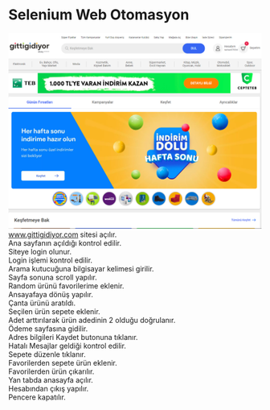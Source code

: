 # Selenium Web Otomasyon
![banner resmi](https://github.com/Recephanay/gitgidiyor/blob/main/gitti2.png)
www.gittigidiyor.com sitesi açılır.<br>
Ana sayfanın açıldığı kontrol edilir.<br>
Siteye login olunur.<br>
Login işlemi kontrol edilir.<br>
Arama kutucuğuna bilgisayar kelimesi girilir.<br>
Sayfa sonuna scroll yapılır.<br>
Random ürünü favorilerime eklenir.<br>
Ansayafaya dönüş yapılır.<br>
Çanta ürünü aratıldı.<br>
Seçilen ürün sepete eklenir.<br>
Adet arttırılarak ürün adedinin 2 olduğu doğrulanır.<br>
Ödeme sayfasına gidilir.<br>
Adres bilgileri Kaydet butonuna tıklanır.<br>
Hatalı Mesajlar geldiği kontrol edilir.<br>
Sepete düzenle tıklanır.<br>
Favorilerden sepete ürün eklenir.<br>
Favorilerden ürün çıkarılır.<br>
Yan tabda anasayfa açılır.<br>
Hesabından çıkış yapılır.<br>
Pencere kapatılır.<br>

